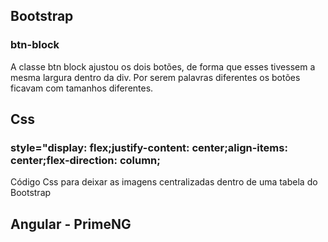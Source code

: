

<h2>Bootstrap</h2>

<h3><strong>btn-block</strong></h3>
<p>A classe btn block ajustou os dois botões, de forma que esses tivessem a mesma largura dentro da div. Por serem palavras diferentes os botões ficavam com tamanhos diferentes.</p>

<h2>Css</h2>
<h3>style="display: flex;justify-content: center;align-items: center;flex-direction: column;</h3>
<p>Código Css para deixar as imagens centralizadas dentro de uma tabela do <emph>Bootstrap</emph></p>


<h2>Angular - PrimeNG</h2>


